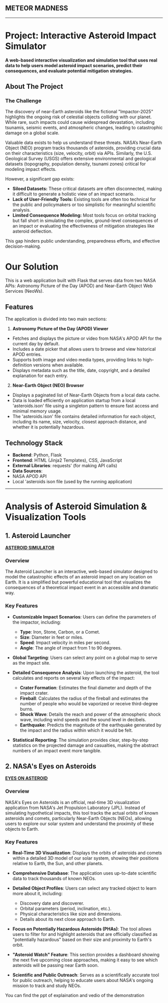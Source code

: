## METEOR MADNESS
_______________________________________________________________________________

# Project: Interactive Asteroid Impact Simulator
 
**A web-based interactive visualization and simulation tool that uses real data to help users model asteroid impact scenarios, predict their consequences, and evaluate potential mitigation strategies.**


## About The Project

### The Challenge

The discovery of near-Earth asteroids like the fictional "Impactor-2025" highlights the ongoing risk of celestial objects colliding with our planet. While rare, such impacts could cause widespread devastation, including tsunamis, seismic events, and atmospheric changes, leading to catastrophic damage on a global scale.

Valuable data exists to help us understand these threats. NASA’s Near-Earth Object (NEO) program tracks thousands of asteroids, providing crucial data on their characteristics (size, velocity, orbit) via APIs. Similarly, the U.S. Geological Survey (USGS) offers extensive environmental and geological datasets (topography, population density, tsunami zones) critical for modeling impact effects.

However, a significant gap exists:
* **Siloed Datasets:** These critical datasets are often disconnected, making it difficult to generate a holistic view of an impact scenario.
* **Lack of User-Friendly Tools:** Existing tools are often too technical for the public and policymakers or too simplistic for meaningful scientific analysis.
* **Limited Consequence Modeling:** Most tools focus on orbital tracking but fall short in simulating the complex, ground-level consequences of an impact or evaluating the effectiveness of mitigation strategies like asteroid deflection.

This gap hinders public understanding, preparedness efforts, and effective decision-making.


# Our Solution
This is a web application built with Flask that serves data from two NASA APIs: Astronomy Picture of the Day (APOD) and Near-Earth Object Web Services (NeoWs).
## Features
The application is divided into two main sections:
1. **Astronomy Picture of the Day (APOD) Viewer**
* Fetches and displays the picture or video from NASA's APOD API for the current day by default.
* Includes a date picker that allows users to browse and view historical APOD entries.
* Supports both image and video media types, providing links to high-definition versions when available.
* Displays metadata such as the title, date, copyright, and a detailed explanation for each entry.
2. **Near-Earth Object (NEO) Browser**
* Displays a paginated list of Near-Earth Objects from a local data cache.
* Data is loaded efficiently on application startup from a local 'asteroids.ison' file using a singleton pattern to ensure fast access and minimal memory usage.
* The 'asteroids.ison' file contains detailed information for each object, including its name, size, velocity, closest approach distance, and whether it is potentially hazardous.
## Technology Stack
* **Backend**: Python, Flask
* **Frontend**: HTML (Jinja2 Templates), CSS, JavaScript
* **External Libraries**: requests' (for making API calls)
* **Data Sources**:
* NASA APOD API
* Local 'asteroids ison file (used by the running application)






--------------------------
# Analysis of Asteroid Simulation & Visualization Tools

## 1. Asteroid Launcher 
**[ASTEROID SIMULATOR]( https://neal.fun/asteroid-launcher/)**


### Overview

The Asteroid Launcher is an interactive, web-based simulator designed to model the catastrophic effects of an asteroid impact on any location on Earth. It is a simplified but powerful educational tool that visualizes the consequences of a theoretical impact event in an accessible and dramatic way.

### Key Features

* **Customizable Impact Scenarios**: Users can define the parameters of the impactor, including:
    * **Type**: Iron, Stone, Carbon, or a Comet.
    * **Size**: Diameter in feet or miles.
    * **Speed**: Impact velocity in miles per second.
    * **Angle**: The angle of impact from 1 to 90 degrees.

* **Global Targeting**: Users can select any point on a global map to serve as the impact site.

* **Detailed Consequence Analysis**: Upon launching the asteroid, the tool calculates and reports on several key effects of the impact:
    * **Crater Formation**: Estimates the final diameter and depth of the impact crater.
    * **Fireball**: Calculates the radius of the fireball and estimates the number of people who would be vaporized or receive third-degree burns.
    * **Shock Wave**: Details the reach and power of the atmospheric shock wave, including wind speeds and the sound level in decibels.
    * **Earthquake**: Predicts the magnitude of the earthquake generated by the impact and the radius within which it would be felt.

* **Statistical Reporting**: The simulation provides clear, step-by-step statistics on the projected damage and casualties, making the abstract numbers of an impact event more tangible.


## 2. NASA's Eyes on Asteroids  
**[EYES ON ASTEROID](https://eyes.nasa.gov/apps/asteroids/#/home)**

### Overview

NASA's Eyes on Asteroids is an official, real-time 3D visualization application from NASA's Jet Propulsion Laboratory (JPL). Instead of simulating hypothetical impacts, this tool tracks the actual orbits of known asteroids and comets, particularly Near-Earth Objects (NEOs), allowing users to explore our solar system and understand the proximity of these objects to Earth.

### Key Features

* **Real-Time 3D Visualization**: Displays the orbits of asteroids and comets within a detailed 3D model of our solar system, showing their positions relative to Earth, the Sun, and other planets.

* **Comprehensive Database**: The application uses up-to-date scientific data to track thousands of known NEOs.

* **Detailed Object Profiles**: Users can select any tracked object to learn more about it, including:
    * Discovery date and discoverer.
    * Orbital parameters (period, inclination, etc.).
    * Physical characteristics like size and dimensions.
    * Details about its next close approach to Earth.

* **Focus on Potentially Hazardous Asteroids (PHAs)**: The tool allows users to filter for and highlight asteroids that are officially classified as "potentially hazardous" based on their size and proximity to Earth's orbit.

* **"Asteroid Watch" Feature**: This section provides a dashboard showing the next five upcoming close approaches, making it easy to see which asteroids will be passing near Earth soon.

* **Scientific and Public Outreach**: Serves as a scientifically accurate tool for public outreach, helping to educate users about NASA's ongoing mission to track and study NEOs.

You can find the ppt of explaination and vedio of the demonstration
